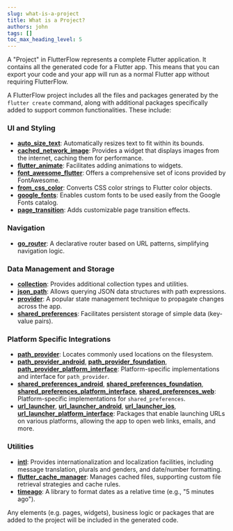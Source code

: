 ```yaml
---
slug: what-is-a-project
title: What is a Project?
authors: john
tags: []
toc_max_heading_level: 5
---
```

A "Project" in FlutterFlow represents a complete Flutter application. It contains all the generated code for a Flutter app. This means that you can export your code and your app will run as a normal Flutter app without requiring FlutterFlow.

A FlutterFlow project includes all the files and packages generated by the `flutter create` command, along with additional packages specifically added to support common functionalities.  These include:

### UI and Styling

- [**auto_size_text**](https://pub.dev/packages/auto_size_text): Automatically resizes text to fit within its bounds.
- [**cached_network_image**](https://pub.dev/packages/cached_network_image): Provides a widget that displays images from the internet, caching them for performance.
- [**flutter_animate**](https://pub.dev/packages/flutter_animate): Facilitates adding animations to widgets.
- [**font_awesome_flutter**](https://pub.dev/packages/font_awesome_flutter): Offers a comprehensive set of icons provided by FontAwesome.
- [**from_css_color**](https://pub.dev/packages/from_css_color): Converts CSS color strings to Flutter color objects.
- [**google_fonts**](https://pub.dev/packages/google_fonts): Enables custom fonts to be used easily from the Google Fonts catalog.
- [**page_transition**](https://pub.dev/packages/page_transition): Adds customizable page transition effects.

### Navigation

- [**go_router**](https://pub.dev/packages/go_router): A declarative router based on URL patterns, simplifying navigation logic.

### Data Management and Storage

- [**collection**](https://pub.dev/packages/collection): Provides additional collection types and utilities.
- [**json_path**](https://pub.dev/packages/json_path): Allows querying JSON data structures with path expressions.
- [**provider**](https://pub.dev/packages/provider): A popular state management technique to propagate changes across the app.
- [**shared_preferences**](https://pub.dev/packages/shared_preferences): Facilitates persistent storage of simple data (key-value pairs).

### Platform Specific Integrations

- [**path_provider**](https://pub.dev/packages/path_provider): Locates commonly used locations on the filesystem.
- [**path_provider_android**](https://pub.dev/packages/path_provider_android), [**path_provider_foundation**](https://pub.dev/packages/path_provider_foundation), [**path_provider_platform_interface**](https://pub.dev/packages/path_provider_platform_interface): Platform-specific implementations and interface for `path_provider`.
- [**shared_preferences_android**](https://pub.dev/packages/shared_preferences_android), [**shared_preferences_foundation**](https://pub.dev/packages/shared_preferences_foundation), [**shared_preferences_platform_interface**](https://pub.dev/packages/shared_preferences_platform_interface), [**shared_preferences_web**](https://pub.dev/packages/shared_preferences_web): Platform-specific implementations for `shared_preferences`.
- [**url_launcher**](https://pub.dev/packages/url_launcher), [**url_launcher_android**](https://pub.dev/packages/url_launcher_android), [**url_launcher_ios**](https://pub.dev/packages/url_launcher_ios), [**url_launcher_platform_interface**](https://pub.dev/packages/url_launcher_platform_interface): Packages that enable launching URLs on various platforms, allowing the app to open web links, emails, and more.

### Utilities

- [**intl**](https://pub.dev/packages/intl): Provides internationalization and localization facilities, including message translation, plurals and genders, and date/number formatting.
- [**flutter_cache_manager**](https://pub.dev/packages/flutter_cache_manager): Manages cached files, supporting custom file retrieval strategies and cache rules.
- [**timeago**](https://pub.dev/packages/timeago): A library to format dates as a relative time (e.g., "5 minutes ago").

Any elements (e.g. pages, widgets), business logic or packages that are added to the project will be included in the generated code.
